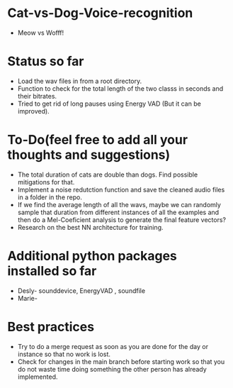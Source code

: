 # Cat-vs-Dog-Voice-recognition
* Meow vs Wofff!

# Status so far

* Load the wav files in from a root directory.
* Function to check for the total length of the two classs in seconds and their bitrates.
* Tried to get rid of long pauses using Energy VAD (But it can be improved).

# To-Do(feel free to add all your thoughts and suggestions)

* The total duration of cats are double than dogs. Find possible mitigations for that.
* Implement a noise redutction function and save the cleaned audio files in a folder in the repo.
* If we find the average length of all the wavs, maybe we can randomly sample that duration from different instances of all the examples and then do a Mel-Coeficient analysis to generate the final feature vectors?
* Research on the best NN architecture for training.

# Additional python packages installed so far

* Desly- sounddevice, EnergyVAD , soundfile
* Marie- 


# Best practices

* Try to do a merge request as soon as you are done for the day or instance so that no work is lost.
* Check for changes in the main branch before starting work so that you do not waste time doing something the other person has already implemented. 